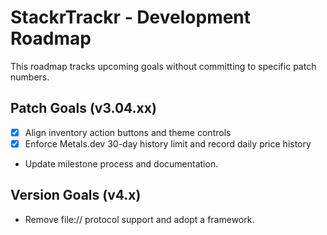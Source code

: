 # StackrTrackr - Development Roadmap

This roadmap tracks upcoming goals without committing to specific patch numbers.

## Patch Goals (v3.04.xx)
- [x] Align inventory action buttons and theme controls
- [x] Enforce Metals.dev 30-day history limit and record daily price history
- Update milestone process and documentation.

## Version Goals (v4.x)
- Remove file:// protocol support and adopt a framework.
